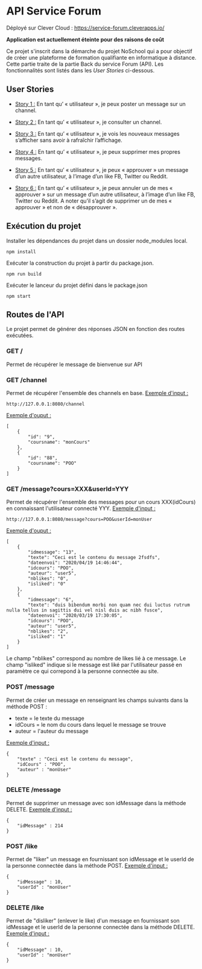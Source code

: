 # API Service Forum

Déployé sur Clever Cloud : https://service-forum.cleverapps.io/

**Application est actuellement éteinte pour des raisons de coût**

Ce projet s'inscrit dans la démarche du projet NoSchool qui a pour objectif de créer une plateforme de formation qualifiante en informatique à distance.
Cette partie traite de la partie Back du service Forum (API). 
Les fonctionnalités sont listés dans les _User Stories_ ci-dessous.

 
## User Stories

* <u>Story 1 :</u> En tant qu’ « utilisateur », je peux poster un message sur un channel.

* <u>Story 2 :</u> En tant qu’ « utilisateur », je consulter un channel.

* <u>Story 3 :</u> En tant qu’ « utilisateur », je vois les nouveaux messages s’afficher sans avoir à rafraîchir l’affichage.

* <u>Story 4 :</u> En tant qu’ « utilisateur », je peux supprimer mes propres messages.

* <u>Story 5 :</u> En tant qu’ « utilisateur », je peux « approuver » un message d’un autre utilisateur, à l’image d’un like FB, Twitter ou Reddit.

* <u>Story 6 :</u> En tant qu’ « utilisateur », je peux annuler un de mes « approuver » sur un message d’un autre utilisateur, à l’image d’un like FB, Twitter ou Reddit. A noter qu’il s’agit de supprimer un de mes « approuver » et non de « désapprouver ».
 
## Exécution du projet 

Installer les dépendances du projet dans un dossier node_modules local.

`npm install`
 
Exécuter la construction du projet à partir du package.json.

`npm run build `

Exécuter le lanceur du projet défini dans le package.json

`npm start`

## Routes de l'API

Le projet permet de générer des réponses JSON en fonction des routes exécutées.

### **GET** **/**

Permet de récupérer le message de bienvenue sur API


### **GET** **/channel**

Permet de récupérer l'ensemble des channels en base.
<u>Exemple d'input : </u>
```
http://127.0.0.1:8080/channel
```

<u>Exemple d'ouput :</u>
```
[
    {
        "id": "9",
        "coursname": "monCours"
    },
    {
        "id": "88",
        "coursname": "POO"
    }
]
```  

### **GET** **/message?cours=XXX&userId=YYY**

Permet de récupérer l'ensemble des messages pour un cours XXX(idCours) en connaissant l'utilisateur connecté YYY.
<u>Exemple d'input : </u>
```
http://127.0.0.1:8080/message?cours=POO&userId=monUser
```

<u>Exemple d'ouput :</u>
```
[
    {
        "idmessage": "13",
        "texte": "Ceci est le contenu du message 2fsdfs",
        "dateenvoi": "2020/04/19 14:46:44",
        "idcours": "POO",
        "auteur": "user5",
        "nblikes": "0",
        "isliked": "0"
    },
    {
        "idmessage": "6",
        "texte": "duis bibendum morbi non quam nec dui luctus rutrum nulla tellus in sagittis dui vel nisl duis ac nibh fusce",
        "dateenvoi": "2020/03/19 17:30:05",
        "idcours": "POO",
        "auteur": "user5",
        "nblikes": "2",
        "isliked": "1"
    }
]
```
Le champ  "nblikes" correspond au nombre de likes lié à ce message.
Le champ "isliked" indique si le message est liké par l'utilisateur passé en paramètre ce qui correpond à la personne connectée au site.

### **POST** **/message**

Permet de créer un message en renseignant les champs suivants dans la méthode POST :
* texte = le texte du message
* idCours = le nom du cours dans lequel le message se trouve
* auteur = l'auteur du message 

<u>Exemple d'input : </u>
```
{
	"texte" : "Ceci est le contenu du message",
	"idCours" : "POO",
	"auteur" : "monUser"
}
```


### **DELETE** **/message**

Permet de supprimer un message avec son idMessage dans la méthode DELETE.
<u>Exemple d'input : </u>
```
{
	"idMessage" : 214
}
```

### **POST** **/like**

Permet de "liker" un message en fournissant son idMessage et le userId de la personne connectée dans la méthode POST.
<u>Exemple d'input : </u>
```
{
	"idMessage" : 10,
	"userId" : "monUser"
}
```

### **DELETE** **/like**

Permet de "disliker" (enlever le like) d'un message en fournissant son idMessage et le userId de la personne connectée dans la méthode DELETE.
<u>Exemple d'input : </u>
```
{
	"idMessage" : 10,
	"userId" : "monUser"
}
```
